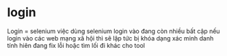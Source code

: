 # login
Login = selenium việc dùng selenium login vào đang còn nhiều bất cập nếu login vào các web mạng xã hội thì sẽ lập tức bị khóa dạng xác minh danh tính hiên đang fix lỗi 
hoặc tìm lối đi khác cho tool
